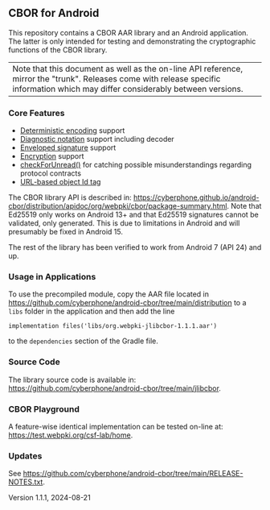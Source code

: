 ## CBOR for Android
This repository contains a CBOR AAR library and an Android application.
The latter is only intended for testing and demonstrating the cryptographic functions of the CBOR library.

<table><tr><td>Note that this document as well as the on-line API reference, mirror the "trunk".
 Releases come with release specific information which may differ considerably between versions.</td></tr></table>

### Core Features
- [Deterministic encoding](https://cyberphone.github.io/android-cbor/distribution/apidoc/org/webpki/cbor/package-summary.html#deterministic-encoding) support
- [Diagnostic notation](https://cyberphone.github.io/android-cbor/distribution/apidoc/org/webpki/cbor/package-summary.html#diagnostic-notation) support including decoder
- [Enveloped signature](https://cyberphone.github.io/android-cbor/distribution/apidoc/org/webpki/cbor/doc-files/signatures.html) support
- [Encryption](https://cyberphone.github.io/android-cbor/distribution/apidoc/org/webpki/cbor/doc-files/encryption.html) support
- [checkForUnread()](https://cyberphone.github.io/android-cbor/distribution/apidoc/org/webpki/cbor/CBORObject.html#checkForUnread()) for catching possible misunderstandings regarding protocol contracts
- [URL-based object Id tag](https://cyberphone.github.io/android-cbor/distribution/apidoc/org/webpki/cbor/doc-files/typed-objects.html)

The CBOR library API is described in:
https://cyberphone.github.io/android-cbor/distribution/apidoc/org/webpki/cbor/package-summary.html.
Note that Ed25519 only works on Android 13+ and that Ed25519 signatures
cannot be validated, only generated.  This is due to limitations in Android
and will presumably be fixed in Android 15.

The rest of the library has been verified to work from Android 7 (API 24) and up.

### Usage in Applications
To use the precompiled module, copy the AAR file located in 
https://github.com/cyberphone/android-cbor/tree/main/distribution
to a ```libs``` folder in the application and then add the line
```code
implementation files('libs/org.webpki-jlibcbor-1.1.1.aar')
```
to the ```dependencies``` section of the Gradle file.

### Source Code
The library source code is available in:
https://github.com/cyberphone/android-cbor/tree/main/jlibcbor.

### CBOR Playground
A feature-wise identical implementation can be tested on-line at:
https://test.webpki.org/csf-lab/home.

### Updates
See https://github.com/cyberphone/android-cbor/tree/main/RELEASE-NOTES.txt.

Version 1.1.1, 2024-08-21
